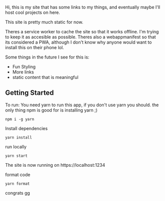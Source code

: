Hi, this is my site that has some links to my things, and eventually maybe I'll host cool projects on here.

This site is pretty much static for now.

Theres a service worker to cache the site so that it works offline.
I'm trying to keep it as accesible as possible.
Theres also a webappmanifest so that its considered a PWA, although I don't know why anyone would want to install this on their phone lol.

Some things in the future I see for this is:

- Fun Styling
- More links
- static content that is meaningful

## Getting Started

To run:
You need yarn to run this app, if you don't use yarn you should. the only thing npm is good for is installing yarn ;)

```
npm i -g yarn
```

Install dependencies

```
yarn install
```

run locally

```
yarn start
```

The site is now running on https://localhost:1234

format code

```
yarn format
```

congrats gg

